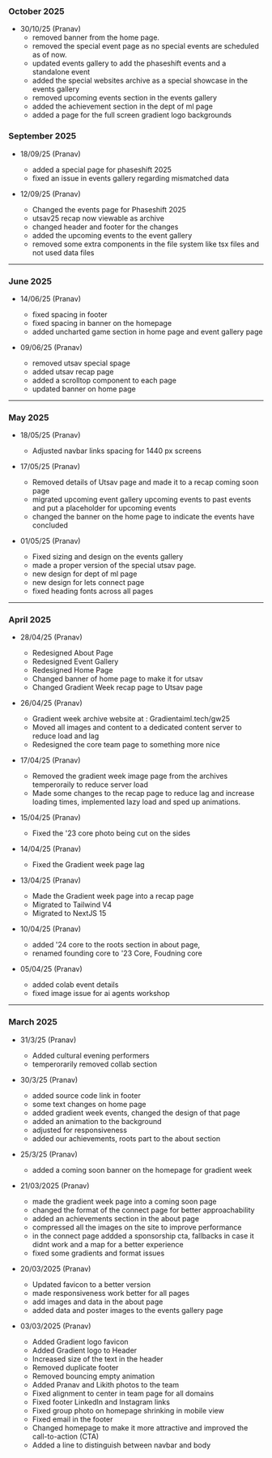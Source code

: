 ### **October 2025**
- 30/10/25 (Pranav)
  - removed banner from the home page.
  - removed the special event page as no special events are scheduled as of now.
  - updated events gallery to add the phaseshift events and a standalone event
  - added the special websites archive as a special showcase in the events gallery
  - removed upcoming events section in the events gallery
  - added the achievement section in the dept of ml page
  - added a page for the full screen gradient logo backgrounds

### **September 2025**
- 18/09/25 (Pranav)
  - added a special page for phaseshift 2025
  - fixed an issue in events gallery regarding mismatched data

- 12/09/25 (Pranav)
  - Changed the events page for Phaseshift 2025
  - utsav25 recap now viewable as archive
  - changed header and footer for the changes
  - added the upcoming events to the event gallery
  - removed some extra components in the file system like tsx files and not used data files 

---

### **June 2025**
- 14/06/25 (Pranav)  
  - fixed spacing in footer  
  - fixed spacing in banner on the homepage  
  - added uncharted game section in home page and event gallery page  

- 09/06/25 (Pranav)  
  - removed utsav special spage  
  - added utsav recap page  
  - added a scrolltop component to each page  
  - updated banner on home page  

---

### **May 2025**
- 18/05/25 (Pranav)  
  - Adjusted navbar links spacing for 1440 px screens  

- 17/05/25 (Pranav)  
  - Removed details of Utsav page and made it to a recap coming soon page  
  - migrated upcoming event gallery upcoming events to past events and put a placeholder for upcoming events  
  - changed the banner on the home page to indicate the events have concluded  

- 01/05/25 (Pranav)  
  - Fixed sizing and design on the events gallery  
  - made a proper version of the special utsav page.  
  - new design for dept of ml page  
  - new design for lets connect page  
  - fixed heading fonts across all pages  

---

### **April 2025**
- 28/04/25 (Pranav)  
  - Redesigned About Page  
  - Redesigned Event Gallery  
  - Redesigned Home Page  
  - Changed banner of home page to make it for utsav  
  - Changed Gradient Week recap page to Utsav page  

- 26/04/25 (Pranav)  
  - Gradient week archive website at : Gradientaiml.tech/gw25  
  - Moved all images and content to a dedicated content server to reduce load and lag  
  - Redesigned the core team page to something more nice  

- 17/04/25 (Pranav)  
  - Removed the gradient week image page from the archives temperoraily to reduce server load  
  - Made some changes to the recap page to reduce lag and increase loading times, implemented lazy load and sped up animations.  

- 15/04/25 (Pranav)  
  - Fixed the '23 core photo being cut on the sides  

- 14/04/25 (Pranav)  
  - Fixed the Gradient week page lag  

- 13/04/25 (Pranav)  
  - Made the Gradient week page into a recap page  
  - Migrated to Tailwind V4  
  - Migrated to NextJS 15  

- 10/04/25 (Pranav)  
  - added '24 core to the roots section in about page,  
  - renamed founding core to '23 Core, Foudning core  

- 05/04/25 (Pranav)  
  - added colab event details  
  - fixed image issue for ai agents workshop  

---

### **March 2025**
- 31/3/25 (Pranav)  
  - Added cultural evening performers  
  - temperorarily removed collab section  

- 30/3/25 (Pranav)  
  - added source code link in footer  
  - some text changes on home page  
  - added gradient week events, changed the design of that page  
  - added an animation to the background  
  - adjusted for responsiveness  
  - added our achievements, roots part to the about section  

- 25/3/25 (Pranav)  
  - added a coming soon banner on the homepage for gradient week  

- 21/03/2025 (Pranav)  
  - made the gradient week page into a coming soon page  
  - changed the format of the connect page for better approachability  
  - added an achievements section in the about page  
  - compressed all the images on the site to improve performance  
  - in the connect page addded a sponsorship cta, fallbacks in case it didnt work and a map for a better experience  
  - fixed some gradients and format issues  

- 20/03/2025 (Pranav)  
  - Updated favicon to a better version  
  - made responsiveness work better for all pages  
  - add images and data in the about page  
  - added data and poster images to the events gallery page  

- 03/03/2025 (Pranav)  
  - Added Gradient logo favicon  
  - Added Gradient logo to Header  
  - Increased size of the text in the header  
  - Removed duplicate footer  
  - Removed bouncing empty animation  
  - Added Pranav and Likith photos to the team  
  - Fixed alignment to center in team page for all domains  
  - Fixed footer LinkedIn and Instagram links  
  - Fixed group photo on homepage shrinking in mobile view  
  - Fixed email in the footer  
  - Changed homepage to make it more attractive and improved the call-to-action (CTA)  
  - Added a line to distinguish between navbar and body

